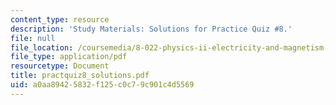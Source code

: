 ```yaml
---
content_type: resource
description: 'Study Materials: Solutions for Practice Quiz #8.'
file: null
file_location: /coursemedia/8-022-physics-ii-electricity-and-magnetism-fall-2002/a0aa89425832f125c0c79c901c4d5569_practquiz8_solutions.pdf
file_type: application/pdf
resourcetype: Document
title: practquiz8_solutions.pdf
uid: a0aa8942-5832-f125-c0c7-9c901c4d5569
---
```

